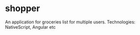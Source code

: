# shopper
An application for groceries list for multiple users. Technologies: NativeScript, Angular etc
